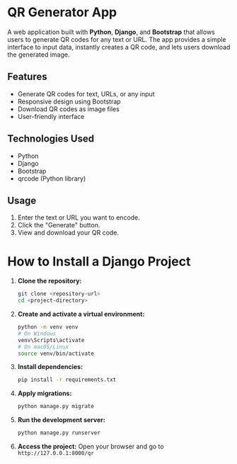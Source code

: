 # QR Generator App

A web application built with **Python**, **Django**, and **Bootstrap** that allows users to generate QR codes for any text or URL. The app provides a simple interface to input data, instantly creates a QR code, and lets users download the generated image.

## Features

- Generate QR codes for text, URLs, or any input
- Responsive design using Bootstrap
- Download QR codes as image files
- User-friendly interface

## Technologies Used

- Python
- Django
- Bootstrap
- qrcode (Python library)

## Usage

1. Enter the text or URL you want to encode.
2. Click the "Generate" button.
3. View and download your QR code.



# How to Install a Django Project 
1. **Clone the repository:**
    ```bash
    git clone <repository-url>
    cd <project-directory>
    ```

2. **Create and activate a virtual environment:**
    ```bash
    python -m venv venv
    # On Windows
    venv\Scripts\activate
    # On macOS/Linux
    source venv/bin/activate
    ```

3. **Install dependencies:**
    ```bash
    pip install -r requirements.txt
    ```

4. **Apply migrations:**
    ```bash
    python manage.py migrate
    ```

5. **Run the development server:**
    ```bash
    python manage.py runserver
    ```

6. **Access the project:**
    Open your browser and go to `http://127.0.0.1:8000/qr`<br>
